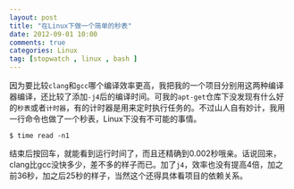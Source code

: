 ```yaml
---
layout: post
title: "在Linux下做一个简单的秒表"
date: 2012-09-01 10:00
comments: true
categories: Linux
tag: [stopwatch , linux , bash ]
---
```


因为要比较`clang`和`gcc`哪个编译效率更高，我把我的一个项目分别用这两种编译器编译，还比较了添加`-j4`后的编译时间。可我的`apt-get`仓库下没发现有什么好的`秒表`或者`计时器`，有的计时器是用来定时执行任务的。不过山人自有妙计，我用一行命令也做了一个秒表，Linux下没有不可能的事情。

```
$ time read -n1
```

结束后按回车，就能看到运行时间了，而且还精确到0.002秒哦亲。话说回来，clang比gcc没快多少，差不多的样子而已。加了`j4`，效率也没有提高4倍，加之前36秒，加之后25秒的样子，当然这个还得具体看项目的依赖关系。

